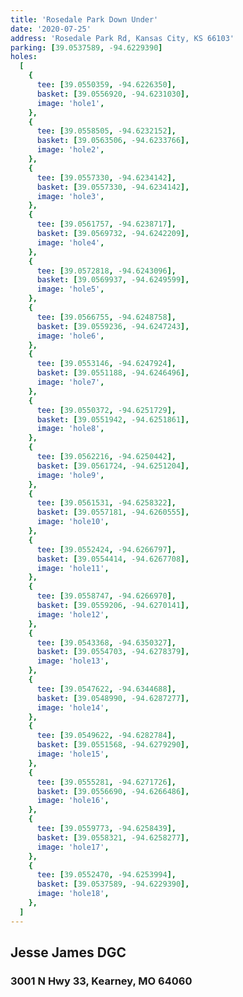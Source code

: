 ```yaml
---
title: 'Rosedale Park Down Under'
date: '2020-07-25'
address: 'Rosedale Park Rd, Kansas City, KS 66103'
parking: [39.0537589, -94.6229390]
holes:
  [
    {
      tee: [39.0550359, -94.6226350],
      basket: [39.0556920, -94.6231030],
      image: 'hole1',
    },
    {
      tee: [39.0558505, -94.6232152],
      basket: [39.0563506, -94.6233766],
      image: 'hole2',
    },
    {
      tee: [39.0557330, -94.6234142],
      basket: [39.0557330, -94.6234142],
      image: 'hole3',
    },
    {
      tee: [39.0561757, -94.6238717],
      basket: [39.0569732, -94.6242209],
      image: 'hole4',
    },
    {
      tee: [39.0572818, -94.6243096],
      basket: [39.0569937, -94.6249599],
      image: 'hole5',
    },
    {
      tee: [39.0566755, -94.6248758],
      basket: [39.0559236, -94.6247243],
      image: 'hole6',
    },
    {
      tee: [39.0553146, -94.6247924],
      basket: [39.0551188, -94.6246496],
      image: 'hole7',
    },
    {
      tee: [39.0550372, -94.6251729],
      basket: [39.0551942, -94.6251861],
      image: 'hole8',
    },
    {
      tee: [39.0562216, -94.6250442],
      basket: [39.0561724, -94.6251204],
      image: 'hole9',
    },
    {
      tee: [39.0561531, -94.6258322],
      basket: [39.0557181, -94.6260555],
      image: 'hole10',
    },
    {
      tee: [39.0552424, -94.6266797],
      basket: [39.0554414, -94.6267708],
      image: 'hole11',
    },
    {
      tee: [39.0558747, -94.6266970],
      basket: [39.0559206, -94.6270141],
      image: 'hole12',
    },
    {
      tee: [39.0543368, -94.6350327],
      basket: [39.0554703, -94.6278379],
      image: 'hole13',
    },
    {
      tee: [39.0547622, -94.6344688],
      basket: [39.0548990, -94.6287277],
      image: 'hole14',
    },
    {
      tee: [39.0549622, -94.6282784],
      basket: [39.0551568, -94.6279290],
      image: 'hole15',
    },
    {
      tee: [39.0555281, -94.6271726],
      basket: [39.0556690, -94.6266486],
      image: 'hole16',
    },
    {
      tee: [39.0559773, -94.6258439],
      basket: [39.0558321, -94.6258277],
      image: 'hole17',
    },
    {
      tee: [39.0552470, -94.6253994],
      basket: [39.0537589, -94.6229390],
      image: 'hole18',
    },
  ]
---
```


## Jesse James DGC

### 3001 N Hwy 33, Kearney, MO 64060

